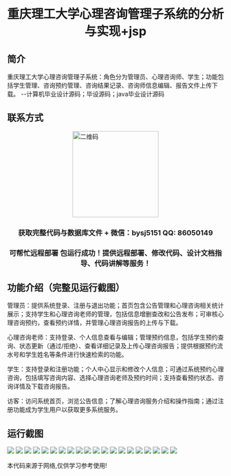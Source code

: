 <p><h1 align="center">重庆理工大学心理咨询管理子系统的分析与实现+jsp</h1></p>

## 简介
重庆理工大学心理咨询管理子系统：角色分为管理员、心理咨询师、学生；功能包括学生管理、咨询预约管理、咨询结果记录、咨询师信息编辑、报告文件上传下载。    --计算机毕业设计源码；毕设源码；java毕业设计源码


## 联系方式
<img src="https://bs-1329754181.cos.ap-shanghai.myqcloud.com/wx.jpg" alt="二维码" style="display: block; margin: 0 auto;" width="200px">
<p><h3 align="center">获取完整代码与数据库文件 + 微信：bysj5151 QQ: 86050149</h3></p>
<p><h3 align="center">可帮忙远程部署 包运行成功！提供远程部署、修改代码、设计文档指导、代码讲解等服务！</h3></p>

## 功能介绍（完整见运行截图）
管理员：提供系统登录、注册与退出功能；首页包含公告管理和心理咨询相关统计展示；支持学生和心理咨询老师的管理，包括信息增删查改和公告发布；可审核心理咨询预约，查看预约详情，并管理心理咨询报告的上传与下载。

心理咨询老师：支持登录、个人信息查看与编辑；管理预约信息，包括学生预约查询、状态更新（通过/拒绝）、查看详细记录及上传心理咨询报告；提供根据预约流水号和学生姓名等条件进行快速检索的功能。

学生：支持登录和注册功能；个人中心显示和修改个人信息；可通过系统预约心理咨询，包括填写咨询内容、选择心理咨询老师及预约时间；支持查看预约状态、咨询详情及下载咨询报告。

访客：访问系统首页，浏览公告信息；了解心理咨询服务介绍和操作指南；通过注册功能成为学生用户以获取更多系统服务。


## 运行截图
![](https://bs-1329754181.cos.ap-shanghai.myqcloud.com/ssm/ChongqingUniversityOfTechnologyPsychologicalConsultationManagementSubsystem/img/001.jpg)
![](https://bs-1329754181.cos.ap-shanghai.myqcloud.com/ssm/ChongqingUniversityOfTechnologyPsychologicalConsultationManagementSubsystem/img/002.jpg)
![](https://bs-1329754181.cos.ap-shanghai.myqcloud.com/ssm/ChongqingUniversityOfTechnologyPsychologicalConsultationManagementSubsystem/img/003.jpg)
![](https://bs-1329754181.cos.ap-shanghai.myqcloud.com/ssm/ChongqingUniversityOfTechnologyPsychologicalConsultationManagementSubsystem/img/004.jpg)
![](https://bs-1329754181.cos.ap-shanghai.myqcloud.com/ssm/ChongqingUniversityOfTechnologyPsychologicalConsultationManagementSubsystem/img/005.jpg)
![](https://bs-1329754181.cos.ap-shanghai.myqcloud.com/ssm/ChongqingUniversityOfTechnologyPsychologicalConsultationManagementSubsystem/img/006.jpg)
![](https://bs-1329754181.cos.ap-shanghai.myqcloud.com/ssm/ChongqingUniversityOfTechnologyPsychologicalConsultationManagementSubsystem/img/007.jpg)
![](https://bs-1329754181.cos.ap-shanghai.myqcloud.com/ssm/ChongqingUniversityOfTechnologyPsychologicalConsultationManagementSubsystem/img/008.jpg)
![](https://bs-1329754181.cos.ap-shanghai.myqcloud.com/ssm/ChongqingUniversityOfTechnologyPsychologicalConsultationManagementSubsystem/img/009.jpg)
![](https://bs-1329754181.cos.ap-shanghai.myqcloud.com/ssm/ChongqingUniversityOfTechnologyPsychologicalConsultationManagementSubsystem/img/010.jpg)
![](https://bs-1329754181.cos.ap-shanghai.myqcloud.com/ssm/ChongqingUniversityOfTechnologyPsychologicalConsultationManagementSubsystem/img/011.jpg)
![](https://bs-1329754181.cos.ap-shanghai.myqcloud.com/ssm/ChongqingUniversityOfTechnologyPsychologicalConsultationManagementSubsystem/img/012.jpg)
![](https://bs-1329754181.cos.ap-shanghai.myqcloud.com/ssm/ChongqingUniversityOfTechnologyPsychologicalConsultationManagementSubsystem/img/013.jpg)
![](https://bs-1329754181.cos.ap-shanghai.myqcloud.com/ssm/ChongqingUniversityOfTechnologyPsychologicalConsultationManagementSubsystem/img/014.jpg)
![](https://bs-1329754181.cos.ap-shanghai.myqcloud.com/ssm/ChongqingUniversityOfTechnologyPsychologicalConsultationManagementSubsystem/img/015.jpg)
![](https://bs-1329754181.cos.ap-shanghai.myqcloud.com/ssm/ChongqingUniversityOfTechnologyPsychologicalConsultationManagementSubsystem/img/016.jpg)
![](https://bs-1329754181.cos.ap-shanghai.myqcloud.com/ssm/ChongqingUniversityOfTechnologyPsychologicalConsultationManagementSubsystem/img/017.jpg)
![](https://bs-1329754181.cos.ap-shanghai.myqcloud.com/ssm/ChongqingUniversityOfTechnologyPsychologicalConsultationManagementSubsystem/img/018.jpg)
![](https://bs-1329754181.cos.ap-shanghai.myqcloud.com/ssm/ChongqingUniversityOfTechnologyPsychologicalConsultationManagementSubsystem/img/019.jpg)
![](https://bs-1329754181.cos.ap-shanghai.myqcloud.com/ssm/ChongqingUniversityOfTechnologyPsychologicalConsultationManagementSubsystem/img/020.jpg)

<p>本代码来源于网络,仅供学习参考使用!</p>
